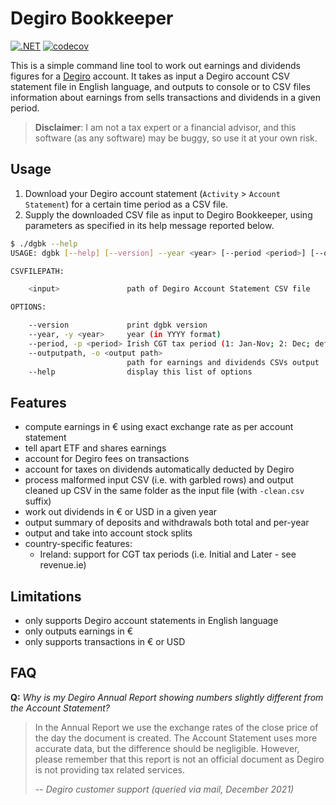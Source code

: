 # Degiro Bookkeeper

[![.NET](https://github.com/pviotti/degiro-bookkeeper/actions/workflows/dotnet.yml/badge.svg?branch=master)](https://github.com/pviotti/degiro-bookkeeper/actions/workflows/dotnet.yml)
[![codecov](https://codecov.io/gh/pviotti/degiro-bookkeeper/branch/master/graph/badge.svg?token=rTsBxS9b8p)](https://codecov.io/gh/pviotti/degiro-bookkeper)

This is a simple command line tool to work out earnings and dividends figures
for a [Degiro] account.
It takes as input a Degiro account CSV statement file in English language, and outputs to console
or to CSV files information about earnings from sells transactions and dividends
in a given period.

> **Disclaimer**: I am not a tax expert or a financial advisor,
> and this software (as any software) may be buggy, so use it at your own risk.

## Usage

 1. Download your Degiro account statement (`Activity` > `Account Statement`)
    for a certain time period as a CSV file.
 2. Supply the downloaded CSV file as input to Degiro Bookkeeper,
    using parameters as specified in its help message reported below.

```bash
$ ./dgbk --help
USAGE: dgbk [--help] [--version] --year <year> [--period <period>] [--outputpath <output path>] <input>

CSVFILEPATH:

    <input>               path of Degiro Account Statement CSV file

OPTIONS:

    --version             print dgbk version
    --year, -y <year>     year (in YYYY format)
    --period, -p <period> Irish CGT tax period (1: Jan-Nov; 2: Dec; default: whole year)
    --outputpath, -o <output path>
                          path for earnings and dividends CSVs output
    --help                display this list of options
```

## Features

 - compute earnings in € using exact exchange rate as per account statement
 - tell apart ETF and shares earnings
 - account for Degiro fees on transactions
 - account for taxes on dividends automatically deducted by Degiro
 - process malformed input CSV (i.e. with garbled rows) and output cleaned up CSV
   in the same folder as the input file (with `-clean.csv` suffix)
 - work out dividends in € or USD in a given year
 - output summary of deposits and withdrawals both total and per-year
 - output and take into account stock splits
 - country-specific features:
   - Ireland: support for CGT tax periods (i.e. Initial and Later - see revenue.ie)

## Limitations

 - only supports Degiro account statements in English language
 - only outputs earnings in €
 - only supports transactions in € or USD

## FAQ

**Q:** *Why is my Degiro Annual Report showing numbers slightly different from the Account Statement?*

> In the Annual Report we use the exchange rates of the close price of the day the document is created.
> The Account Statement uses more accurate data, but the difference should be negligible.
> However, please remember that this report is not an official document as Degiro is not providing tax related services.
>
> -- *Degiro customer support (queried via mail, December 2021)*

 [degiro]: https://www.degiro.ie/
